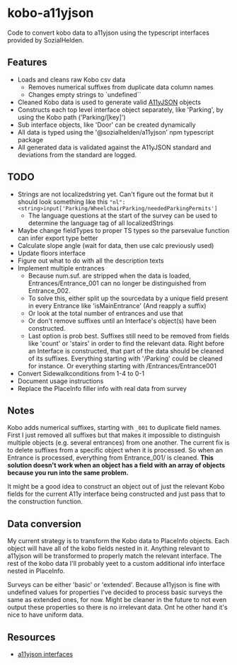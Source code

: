 # kobo-a11yjson
Code to convert kobo data to a11yjson using the typescript interfaces provided by SozialHelden.

## Features
- Loads and cleans raw Kobo csv data
  + Removes numerical suffixes from duplicate data column names
  + Changes empty strings to `undefined``
- Cleaned Kobo data is used to generate valid [A11yJSON](https://github.com/sozialhelden/a11yjson) objects
- Constructs each top level interface object separately, like 'Parking', by using the Kobo path ('Parking/[key]')
- Sub interface objects, like 'Door' can be created dynamically
- All data is typed using the '@sozialhelden/a11yjson' npm typescript package
- All generated data is validated against the A11yJSON standard and deviations from the standard are logged.

## TODO
- Strings are not localizedstring yet. Can't figure out the format but it should look something like this `"nl": <string>input['Parking/WheelchairParking/neededParkingPermits']`
  + The language questions at the start of the survey can be used to determine the language tag of all localizedStrings
- Maybe change fieldTypes to proper TS types so the parsevalue function can infer export type better
- Calculate slope angle (wait for data, then use calc previously used)
- Update floors interface
- Figure out what to do with all the description texts
- Implement multiple entrances
  + Because num.suf. are stripped when the data is loaded, Entrances/Entrance_001 can no longer be distinguished from Entrance_002.
  + To solve this, either split up the sourcedata by a unique field present in every Entrance like 'isMainEntrance' (And reapply a suffix)
  + Or look at the total number of entrances and use that
  + Or don't remove suffixes until an Interface's object(s) have been constructed.
  + Last option is prob best. Suffixes still need to be removed from fields like 'count' or 'stairs' in order to find the relevant data. Right before an Interface is constructed, that part of the data should be cleaned of its suffixes. Everything starting with '/Parking' could be cleaned for instance. Or everything starting with /Entrances/Entrance001
- Convert Sidewalkconditions from 1-4 to 0-1
- Document usage instructions
- Replace the PlaceInfo filler info with real data from survey

## Notes
Kobo adds numerical suffixes, starting with `_001` to duplicate field names. First I just removed all suffixes but that makes it impossible to distinguish multiple objects (e.g. several entrances) from one another. The current fix is to delete suffixes from a specific object when it is processed. So when an Entrance is processed, everything from Entrance_001/ is cleaned.
**This solution doesn't work when an object has a field with an array of objects because you run into the same problem.**

It might be a good idea to construct an object out of just the relevant Kobo fields for the current A11y interface being constructed and just pass that to the construction function.

## Data conversion
My current strategy is to transform the Kobo data to PlaceInfo objects. Each object will have all of the kobo fields nested in it. Anything relevant to a11yjson will be transformed to properly match the relevant interface. The rest of the kobo data I'll probably yeet to a custom additional info interface nested in PlaceInfo.

Surveys can be either 'basic' or 'extended'. Because a11yjson is fine with undefined values for properties I've decided to process basic surveys the same as extended ones, for now. Might be cleaner in the future to not even output these properties so there is no irrelevant data. Ont he other hand it's nice to have uniform data.

## Resources
- [a11yjson interfaces](https://github.com/sozialhelden/a11yjson/blob/main/docs/3-interfaces.md)